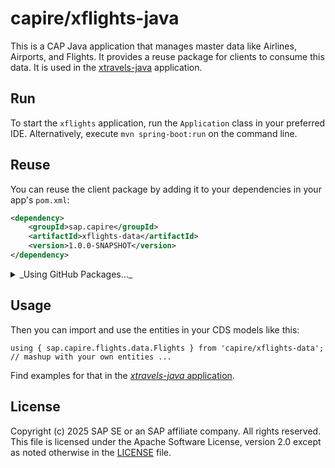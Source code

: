 # capire/xflights-java

This is a CAP Java application that manages master data like Airlines, Airports, and Flights.
It provides a reuse package for clients to consume this data. It is used in the [xtravels-java](https://github.com/capire/xtravels-java) application.

## Run

To start the `xflights` application, run the `Application` class in your preferred IDE.
Alternatively, execute `mvn spring-boot:run` on the command line.

## Reuse

You can reuse the client package by adding it to your dependencies in your app's `pom.xml`:

```xml
<dependency>
    <groupId>sap.capire</groupId>
    <artifactId>xflights-data</artifactId>
    <version>1.0.0-SNAPSHOT</version>
</dependency>
```

<details>
<summary>_Using GitHub Packages..._</summary>

  The reuse package is published to the [GitHub Packages](https://docs.github.com/packages) registry,
  which requires you to authenticate to GitHub's Maven repository by adding the following to your `~/.m2/settings.xml`:

  ```xml
  <servers>
    <!-- ... -->
    <server>
      <id>github</id>
      <username>USERNAME</username>
      <password>TOKEN</password>
    </server>
  </servers>
  ```

  As password you're using a Personal Access Token (classic) with `read:packages` scope.
  Read more about it in [Authenticating to GitHub Packages](https://docs.github.com/en/packages/working-with-a-github-packages-registry/working-with-the-apache-maven-registry).

</details>


## Usage

Then you can import and use the entities in your CDS models like this:

```cds
using { sap.capire.flights.data.Flights } from 'capire/xflights-data';
// mashup with your own entities ...
```
Find examples for that in the [_xtravels-java_ application](https://github.com/capire/xtravels-java/blob/main/db/master-data.cds).


## License

Copyright (c) 2025 SAP SE or an SAP affiliate company. All rights reserved. This file is licensed under the Apache Software License, version 2.0 except as noted otherwise in the [LICENSE](LICENSE) file.
